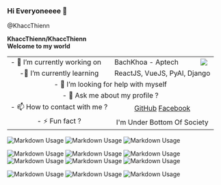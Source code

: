 ### Hi Everyoneeee 👋
@KhaccThienn

**KhaccThienn/KhaccThienn**
<br>
**Welcome to my world**
 
<table>
    <tr>
       <td>- 🔭 I’m currently working on </td> 
       <td>BachKhoa - Aptech</td>
       <td><img src="https://product.bachkhoa-aptech.edu.vn:33/Resources/Images/logo-bkap-edu.png"></td>
    </tr>
    <tr style="text-align: center">
       <td>-🌱 I’m currently learning</td> 
       <td colspan="2"> ReactJS, VueJS, PyAI, Django</td>
    </tr>
    <tr style="text-align: center">
       <td colspan="3">- 🤔 I’m looking for help with myself</td> 
    </tr>
    <tr style="text-align: center">
       <td colspan="3">- 💬 Ask me about my profile ?</td> 
    </tr>
    <tr style="text-align: center">
       <td>- 📫 How to contact with me ?</td> 
       <td colspan="2"> <a href="https://github.com/KhaccThienn">GitHub</a> <a href="https://facebook.com/le.khac.thien.311003">Facebook</a></td>
    </tr>
    <tr style="text-align: center">
       <td>- ⚡ Fun fact ?</td> 
       <td colspan="2"> I'm Under Bottom Of Society</td>
    </tr>
</table>

![Markdown Usage](http://github-profile-summary-cards.vercel.app/api/cards/profile-details?username=KhaccThienn&theme=2077)
![Markdown Usage](http://github-profile-summary-cards.vercel.app/api/cards/repos-per-language?username=KhaccThienn&theme=2077)
![Markdown Usage](http://github-profile-summary-cards.vercel.app/api/cards/stats?username=KhaccThienn&theme=2077)

![Markdown Usage](https://img.shields.io/static/v1?label=KhaccThienn&message=✔Ne&color=brightgreen)
![Markdown Usage](https://img.shields.io/static/v1?label=HTML5&message=❌Untracked&color=red)
![Markdown Usage](https://img.shields.io/static/v1?label=CSS3&message=❌Untracked&color=blue)
![Markdown Usage](https://img.shields.io/static/v1?label=Javascript&message=❌Untracked&color=yellow)
![Markdown Usage](https://img.shields.io/static/v1?label=ReactJS&message=✔Modified&color=blue)
![Markdown Usage](https://img.shields.io/static/v1?label=AngularJS&message=✔&nbsp;Tracked&color=success)

![Markdown Usage](https://img.shields.io/static/v1?label=KhaccThienn&message=✔108,000&color=important)
![Markdown Usage](https://img.shields.io/static/v1?label=KhaccThienn&message=✔108,000&color=critical)
![Markdown Usage](https://img.shields.io/static/v1?label=KhaccThienn&message=✔108,000&color=blueviolet)